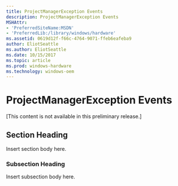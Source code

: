 ```yaml
---
title: ProjectManagerException Events
description: ProjectManagerException Events
MSHAttr:
- 'PreferredSiteName:MSDN'
- 'PreferredLib:/library/windows/hardware'
ms.assetid: 0619d12f-f66c-4764-9071-ffeb6eafeba9
author: EliotSeattle
ms.author: EliotSeattle
ms.date: 10/15/2017
ms.topic: article
ms.prod: windows-hardware
ms.technology: windows-oem
---
```


# ProjectManagerException Events


\[This content is not available in this preliminary release.\]

## <span id="Section_Heading"></span><span id="section_heading"></span><span id="SECTION_HEADING"></span>Section Heading


Insert section body here.

### <span id="Subsection_Heading"></span><span id="subsection_heading"></span><span id="SUBSECTION_HEADING"></span>Subsection Heading

Insert subsection body here.

 

 






